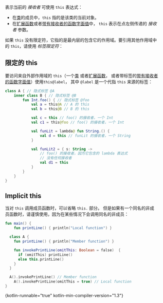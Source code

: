 [//]: # (title: this 表达式)

表示当前的 _接收者_ 可使用 `this` 表达式：

* 在[类](classes.md#继承)的成员中，`this` 指的是该类的当前对象。
* 在[扩展函数](extensions.md)或者[带有接收者的函数字面值](lambdas.md#带有接收者的函数字面值)中，
  `this` 表示在点左侧传递的 _接收者_ 参数。

如果 `this` 没有限定符，它指的是最内层的包含它的作用域。要引用其他作用域中的 `this`，请使用 _标签限定符_：

## 限定的 this

要访问来自外部作用域的 `this`（一个[类](classes.md) 或者[扩展函数](extensions.md)，
或者带标签的[带有接收者的函数字面值](lambdas.md#带有接收者的函数字面值)）使用`this@label`，
其中 `@label` 是一个代指 `this` 来源的标签：

```kotlin
class A { // 隐式标签 @A
    inner class B { // 隐式标签 @B
        fun Int.foo() { // 隐式标签 @foo
            val a = this@A // A 的 this
            val b = this@B // B 的 this

            val c = this // foo() 的接收者，一个 Int
            val c1 = this@foo // foo() 的接收者，一个 Int

            val funLit = lambda@ fun String.() {
                val d = this // funLit 的接收者，一个 String
            }

            val funLit2 = { s: String ->
                // foo() 的接收者，因为它包含的 lambda 表达式
                // 没有任何接收者
                val d1 = this
            }
        }
    }
}
```

## Implicit this

当对 `this` 调用成员函数时，可以省略 `this.` 部分。
但是如果有一个同名的非成员函数时，请谨慎使用，因为在某些情况下会调用同名的非成员：

```kotlin
fun main() {
    fun printLine() { println("Local function") }

  class A {
    fun printLine() { println("Member function") }

    fun invokePrintLine(omitThis: Boolean = false)  {
      if (omitThis) printLine()
      else this.printLine()
    }
  }

  A().invokePrintLine() // Member function
    A().invokePrintLine(omitThis = true) // Local function
}
```
{kotlin-runnable="true" kotlin-min-compiler-version="1.3"}

